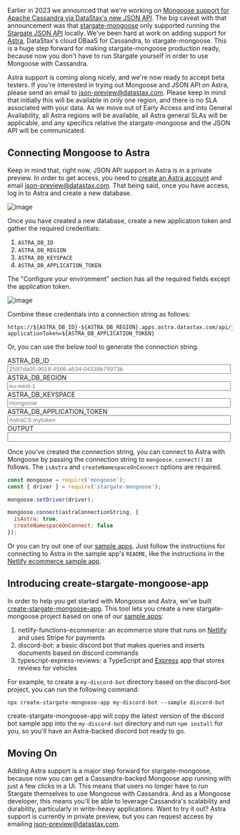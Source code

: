 Earlier in 2023 we announced that we're working on [Mongoose support for Apache Cassandra via DataStax's new JSON API](/were-working-on-cassandra-support-for-mongoose.html).
The big caveat with that announcement was that [stargate-mongoose](https://npmjs.com/package/stargate-mongoose) only supported running the [Stargate JSON API](https://github.com/stargate/jsonapi) locally.
We've been hard at work on adding support for [Astra](https://astra.datastax.com/), DataStax's cloud DBaaS for Cassandra, to stargate-mongoose.
This is a huge step forward for making stargate-mongoose production ready, because now you don't have to run Stargate yourself in order to use Mongoose with Cassandra.

Astra support is coming along nicely, and we're now ready to accept beta testers.
If you're interested in trying out Mongoose and JSON API on Astra, please send an email to <a href="mailto:json-preview@datastax.com">json-preview@datastax.com</a>. Please keep in mind that initially this will be available in only one region, and there is no SLA associated with your data. As we move out of Early Access and into General Availability, all Astra regions will be available, all Astra general SLAs will be applicable, and any specifics relative the stargate-mongoose and the JSON API will be communicated.

Connecting Mongoose to Astra
------------------------

Keep in mind that, right now, JSON API support in Astra is in a private preview.
In order to get access, you need to [create an Astra account](https://deploy-preview-1--amazing-cassata-75f094.netlify.app/) and email <a href="mailto:json-preview@datastax.com">json-preview@datastax.com</a>.
That being said, once you have access, log in to Astra and create a new database.

![image](https://user-images.githubusercontent.com/1620265/236689443-3a13c6fb-fe19-4f74-abc3-e9db6e6bd04f.png)

Once you have created a new database, create a new application token and gather the required credentials:

1. `ASTRA_DB_ID`
2. `ASTRA_DB_REGION`
3. `ASTRA_DB_KEYSPACE`
4. `ASTRA_DB_APPLICATION_TOKEN`

The "Configure your environment" section has all the required fields except the application token.

![image](https://user-images.githubusercontent.com/1620265/236690836-e98f5053-90fc-4f7c-8c25-8354b61620f7.png)

Combine these credentials into a connection string as follows:

```
https://${ASTRA_DB_ID}-${ASTRA_DB_REGION}.apps.astra.datastax.com/api/json/v1/${ASTRA_DB_KEYSPACE}?applicationToken=${ASTRA_DB_APPLICATION_TOKEN}
```

Or, you can use the below tool to generate the connection string.

<style>
  .connection-string-tool label {
    width: 280px;
    margin-right: 1em;
  }
  .connection-string-tool input[type="text"] {
    width: 500px;
  }
</style>
<div class="connection-string-tool">
  <div>
    <label>ASTRA_DB_ID</label>
    <input id="astra_db_id" type="text" placeholder="2597da05-9018-4566-a534-04338b75973b">
  </div>
  <div>
    <label>ASTRA_DB_REGION</label>
    <input id="astra_db_region" type="text" placeholder="eu-west-1">
  </div>
  <div>
    <label>ASTRA_DB_KEYSPACE</label>
    <input id="astra_db_keyspace" type="text" placeholder="mongoose">
  </div>
  <div>
    <label>ASTRA_DB_APPLICATION_TOKEN</label>
    <input id="astra_db_application_token" type="text" placeholder="AstraCS:mytoken">
  </div>
  <div>
    <label>OUTPUT</label>
    <input id="output" type="text" readonly="true">
  </div>
</div>
<script>
  let astraDbId = '2597da05-9018-4566-a534-04338b75973b';
  let astraDbRegion = 'eu-west-1';
  let astraDbKeyspace = 'mongoose';
  let astraDbApplicationToken = 'AstraCS:mytoken';
  let output = `https://${astraDbId}-${astraDbRegion}.apps.astra.datastax.com/api/json/v1/${astraDbKeyspace}?applicationToken=${astraDbApplicationToken}`;
  document.querySelector('#astra_db_id').addEventListener('keyup', function(ev) {
    astraDbId = ev.target.value || '2597da05-9018-4566-a534-04338b75973b';
    output = `https://${astraDbId}-${astraDbRegion}.apps.astra.datastax.com/api/json/v1/${astraDbKeyspace}?applicationToken=${astraDbApplicationToken}`;
    document.querySelector('#output').value = output;
  });
  document.querySelector('#astra_db_region').addEventListener('keyup', function(ev) {
    astraDbRegion = ev.target.value || 'eu-west-1';
    output = `https://${astraDbId}-${astraDbRegion}.apps.astra.datastax.com/api/json/v1/${astraDbKeyspace}?applicationToken=${astraDbApplicationToken}`;
    document.querySelector('#output').value = output;
  });
  document.querySelector('#astra_db_keyspace').addEventListener('keyup', function(ev) {
    astraDbKeyspace = ev.target.value || 'mongoose';
    output = `https://${astraDbId}-${astraDbRegion}.apps.astra.datastax.com/api/json/v1/${astraDbKeyspace}?applicationToken=${astraDbApplicationToken}`;
    document.querySelector('#output').value = output;
  });
  document.querySelector('#astra_db_application_token').addEventListener('keyup', function(ev) {
    astraDbApplicationToken = ev.target.value || 'AstraCS:mytoken';
    output = `https://${astraDbId}-${astraDbRegion}.apps.astra.datastax.com/api/json/v1/${astraDbKeyspace}?applicationToken=${astraDbApplicationToken}`;
    document.querySelector('#output').value = output;
  });
  document.querySelector('#output').addEventListener('click', ev => {
    ev.target.select();
    ev.target.setSelectionRange(0, 99999);
    document.execCommand('copy');
  });
  document.querySelector('#output').value = output;
</script>

Once you've created the connection string, you can connect to Astra with Mongoose by passing the connection string to `mongoose.connect()` as follows.
The `isAstra` and `createNamespaceOnConnect` options are required.

```javascript
const mongoose = require('mongoose');
const { driver } = require('stargate-mongoose');

mongoose.setDriver(driver);

mongoose.connect(astraConnectionString, {
  isAstra: true,
  createNamespaceOnConnect: false
});
```

Or you can try out one of our [sample apps](https://github.com/stargate/stargate-mongoose-sample-apps).
Just follow the instructions for connecting to Astra in the sample app's `README`, like the instructions in the [Netlify ecommerce sample app](https://github.com/stargate/stargate-mongoose-sample-apps/blob/main/netlify-functions-ecommerce/README.md).

Introducing create-stargate-mongoose-app
------------------------

In order to help you get started with Mongoose and Astra, we've built [create-stargate-mongoose-app](https://www.npmjs.com/package/create-stargate-mongoose-app).
This tool lets you create a new stargate-mongoose project based on one of our [sample apps](https://github.com/stargate/stargate-mongoose-sample-apps):

1. netlify-functions-ecommerce: an ecommerce store that runs on [Netlify](https://www.netlify.com/) and uses Stripe for payments
2. discord-bot: a basic discord bot that makes queries and inserts documents based on discord commands
3. typescript-express-reviews: a TypeScript and [Express](https://expressjs.com/) app that stores reviews for vehicles

For example, to create a `my-discord-bot` directory based on the discord-bot project, you can run the following command:

```
npx create-stargate-mongoose-app my-discord-bot --sample discord-bot
```

create-stargate-mongoose-app will copy the latest version of the discord bot sample app into the `my-discord-bot` directory and run `npm install` for you, so you'll have an Astra-backed discord bot ready to go.

Moving On
---------

Adding Astra support is a major step forward for stargate-mongoose, because now you can get a Cassandra-backed Mongoose app running with just a few clicks in a UI.
This means that users no longer have to run Stargate themselves to use Mongoose with Cassandra.
And as a Mongoose developer, this means you'll be able to leverage Cassandra's scalability and durability, particularly in write-heavy applications.
Want to try it out?
Astra support is currently in private preview, but you can request access by emailing <a href="mailto:json-preview@datastax.com">json-preview@datastax.com</a>.